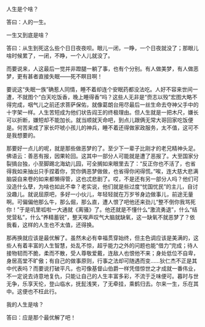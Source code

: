 ---
---
人生是个啥？

答曰：人的一生。

一生又到底是啥？

答曰：从生到死这么些个日日夜夜呗。眼儿一闭，一睁，一个日夜就没了；那眼儿啥时候累了，一闭，不睁，一个人儿就没了。

而要说来，人这最后一觉并非蹬腿一躺了事，也有个分别。有人做美梦，有人做恶梦，更有甚者直接失眠——死不瞑目啊！

要说这“失眠一族”确惹人同情，睡不着却连个安眠药都没法吃。人好不容来世间一遭，不就图个“白天吃饭香，晚上睡得香”吗？这些人无非是“赍志以殁”宏图大略不得完成，咽气儿之前还求菩萨保佑，就像葛朗台用尽最后一丝生命去夺神父手中的十字架一样。人生苦短成为他们状告阎王的终极理由。但人生就是一把木尺，嫌长可以折断，嫌短却不能加长。就当顺就天命吧，到点儿跟俩无常大哥回家吃饭便是。何苦来成了家长吓唬小孩儿的神兵，睡不着还得做家政服务，太不值，这可不是我想要的。

那要好一点儿的呢，就是那些做恶梦的了。至少下一辈子比刚才的老兄精神头足。佛语云：善恶有报，因果轮回。这其中一部分人可能就是遭了恶报了。大至国家分裂搞台独，小至脚踢北海幼儿园，可全搁如来眼里去了：“反正你也不活了，也省得我如来抽出只手捏着你，赏你俩恶梦做做，也省得你闲得慌。”唉，连大慈大悲满脑袋自来卷的如来都懒得管，这也忒悲剧了。哎，不是还有另一部分人吗？他们可没造什么孽，为啥也如此不幸？老实说，他们就是些过度“忧国忧民”的主儿，自讨没趣儿。就说屈原吧，多好一小伙儿，年轻轻就在万岁爷身边做事儿，前途无量啊。可偏偏他那么牛，那么倔，那么直，遭人恨了吧他还来劲儿“整不倒你我骂死你！”于是叽里呱啦一大通就《离骚》了。他还就是不懂什么“激流勇退”，什么“结党营私”，什么“养精蓄锐”，整天唉声叹气大脑就缺氧，这一缺氧不就恶梦了？依我看，这样的人生也不太值，还得换。

那再换就应该是最优解了。虽然未必有幸福贯穿始终，但主色调应该是美满的，这些人有着丰富的人生智慧，处乱不惊，超乎能力之外的问题也能“借力”完成；待人接物韧而不脆，柔而不散，受人尊敬爱戴，连敌人也恨他不来；身处低位不自卑，身居高堂不旷傲；有自己的做事原则，行事之法却可随遇而变……狄仁杰不正是其中代表吗？而要说打破平凡，也可像基督山伯爵一样凭借惊世之才成就一番伟业，不一定说去诗意地复仇，只能让自己的人生丰富多彩，不流于乏味便可。暮时与世无争，乐享天伦，登山临水，抚髭浅笑，了无牵挂，乘鹤归去。尔来一生，乐在其中。这便也不枉此行。

我的人生是啥？

答曰：应是那个最优解了吧！